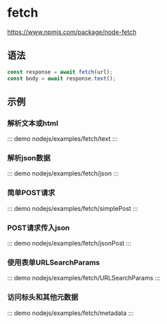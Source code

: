 # fetch

https://www.npmjs.com/package/node-fetch

## 语法

```javascript
const response = await fetch(url);
const body = await response.text();
```

## 示例
### 解析文本或html
::: demo
nodejs/examples/fetch/text
:::

### 解析json数据
::: demo
nodejs/examples/fetch/json
:::

### 简单POST请求
::: demo
nodejs/examples/fetch/simplePost
:::

### POST请求传入json
::: demo
nodejs/examples/fetch/jsonPost
:::

### 使用表单URLSearchParams
::: demo
nodejs/examples/fetch/URLSearchParams
:::

### 访问标头和其他元数据
::: demo
nodejs/examples/fetch/metadata
:::
